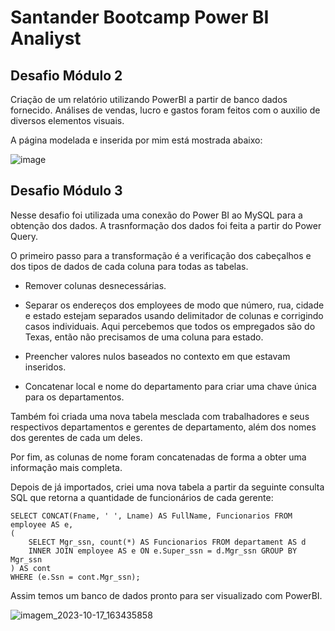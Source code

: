 # Santander Bootcamp Power BI Analiyst

## Desafio Módulo 2

Criação de um relatório utilizando PowerBI a partir de banco dados fornecido. Análises de vendas, lucro e gastos foram feitos com o auxilio de diversos elementos visuais.

A página modelada e inserida por mim está mostrada abaixo:

![image](https://github.com/RenanFlorencio/Power-BI---Santander-Bootcamp/assets/122649765/58ad792c-6c6e-4b94-bc99-2674eb46b830)

## Desafio Módulo 3

Nesse desafio foi utilizada uma conexão do Power BI ao MySQL para a obtenção dos dados. A trasnformação dos dados foi feita a partir do Power Query.

O primeiro passo para a transformação é a verificação dos cabeçalhos e dos tipos de dados de cada coluna para todas as tabelas.

* Remover colunas desnecessárias. 

* Separar os endereços dos employees de modo que número, rua, cidade e estado estejam separados usando delimitador de colunas e corrigindo casos individuais. Aqui percebemos que todos os
empregados são do Texas, então não precisamos de uma coluna para estado.

* Preencher valores nulos baseados no contexto em que estavam inseridos.

* Concatenar local e nome do departamento para criar uma chave única para os departamentos.

Também foi criada uma nova tabela mesclada com trabalhadores e seus respectivos departamentos e gerentes de departamento, além dos nomes dos gerentes de cada um deles.

Por fim, as colunas de nome foram concatenadas de forma a obter uma informação mais completa.

Depois de já importados, criei uma nova tabela a partir da seguinte consulta SQL que retorna a quantidade de funcionários de cada gerente:

```
SELECT CONCAT(Fname, ' ', Lname) AS FullName, Funcionarios FROM employee AS e,
(
    SELECT Mgr_ssn, count(*) AS Funcionarios FROM departament AS d 
    INNER JOIN employee AS e ON e.Super_ssn = d.Mgr_ssn GROUP BY Mgr_ssn
) AS cont
WHERE (e.Ssn = cont.Mgr_ssn);
```

Assim temos um banco de dados pronto para ser visualizado com PowerBI. 

![imagem_2023-10-17_163435858](https://github.com/RenanFlorencio/Power-BI---Santander-Bootcamp/assets/122649765/68ed941b-b633-4112-93be-706f79cae485)

